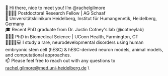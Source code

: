 👋 Hi there, nice to meet you! I’m @rachelgilmore \
👩‍🔬👩‍💻 Postdoctoral Research Fellow | AG Schaaf \
📍 Universitätsklinikum Heidelberg, Institut für Humangenetik, Heidelberg, Germany \
🎓 Recent PhD graduate from Dr. Justin Cotney's lab (@cotneylab) \
👩🏼‍🎓 PhD in Biomedical Science | UConn Health, Farmington, CT \
🧠🧬🔬🧫💻 I study a rare, neurodevelopmental disorders using human embryonic stem cell (hESC) & hESC-derived neuron models, animal models, and computational approaches. \
📫 Please feel free to reach out with any questions to rachel.gilmore@med.uni-heidelberg.de \


<!---
rachelgilmore/rachelgilmore is a ✨ special ✨ repository because its `README.md` (this file) appears on your GitHub profile.
You can click the Preview link to take a look at your changes.
--->
